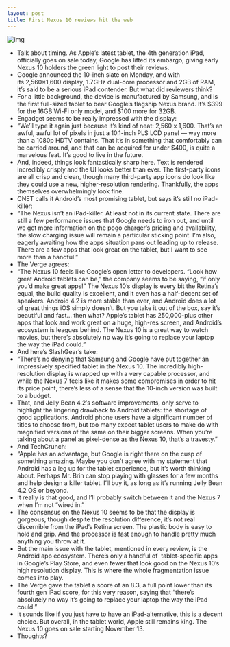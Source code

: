 ```yaml
---
layout: post
title: First Nexus 10 reviews hit the web
---
```

![img](http://media.idownloadblog.com/wp-content/uploads/2012/11/nexus-10-1.jpg)
* Talk about timing. As Apple’s latest tablet, the 4th generation iPad, officially goes on sale today, Google has lifted its embargo, giving early Nexus 10 holders the green light to post their reviews.
* Google announced the 10-inch slate on Monday, and with its 2,560×1,600 display, 1.7GHz dual-core processor and 2GB of RAM, it’s said to be a serious iPad contender. But what did reviewers think?
* For a little background, the device is manufactured by Samsung, and is the first full-sized tablet to bear Google’s flagship Nexus brand. It’s $399 for the 16GB Wi-Fi only model, and $100 more for 32GB.
* Engadget seems to be really impressed with the display:
* “We’ll type it again just because it’s kind of neat: 2,560 x 1,600. That’s an awful, awful lot of pixels in just a 10.1-inch PLS LCD panel — way more than a 1080p HDTV contains. That it’s in something that comfortably can be carried around, and that can be acquired for under $400, is quite a marvelous feat. It’s good to live in the future.
* And, indeed, things look fantastically sharp here. Text is rendered incredibly crisply and the UI looks better than ever. The first-party icons are all crisp and clean, though many third-party app icons do look like they could use a new, higher-resolution rendering. Thankfully, the apps themselves overwhelmingly look fine.
* CNET calls it Android’s most promising tablet, but says it’s still no iPad-killer:
* “The Nexus isn’t an iPad-killer. At least not in its current state. There are still a few performance issues that Google needs to iron out, and until we get more information on the pogo charger’s pricing and availability, the slow charging issue will remain a particular sticking point. I’m also, eagerly awaiting how the apps situation pans out leading up to release. There are a few apps that look great on the tablet, but I want to see more than a handful.”
* The Verge agrees:
* “The Nexus 10 feels like Google’s open letter to developers. “Look how great Android tablets can be,” the company seems to be saying, “if only you’d make great apps!” The Nexus 10’s display is every bit the Retina’s equal, the build quality is excellent, and it even has a half-decent set of speakers. Android 4.2 is more stable than ever, and Android does a lot of great things iOS simply doesn’t. But you take it out of the box, say it’s beautiful and fast… then what? Apple’s tablet has 250,000-plus other apps that look and work great on a huge, high-res screen, and Android’s ecosystem is leagues behind. The Nexus 10 is a great way to watch movies, but there’s absolutely no way it’s going to replace your laptop the way the iPad could.”
* And here’s SlashGear’s take:
* “There’s no denying that Samsung and Google have put together an impressively specified tablet in the Nexus 10. The incredibly high-resolution display is wrapped up with a very capable processor, and while the Nexus 7 feels like it makes some compromises in order to hit its price point, there’s less of a sense that the 10-inch version was built to a budget.
* That, and Jelly Bean 4.2′s software improvements, only serve to highlight the lingering drawback to Android tablets: the shortage of good applications. Android phone users have a significant number of titles to choose from, but too many expect tablet users to make do with magnified versions of the same on their bigger screens. When you’re talking about a panel as pixel-dense as the Nexus 10, that’s a travesty.”
* And TechCrunch:
* “Apple has an advantage, but Google is right there on the cusp of something amazing. Maybe you don’t agree with my statement that Android has a leg up for the tablet experience, but it’s worth thinking about. Perhaps Mr. Brin can stop playing with glasses for a few months and help design a killer tablet. I’ll buy it, as long as it’s running Jelly Bean 4.2 OS or beyond.
* It really is that good, and I’ll probably switch between it and the Nexus 7 when I’m not “wired in.”
* The consensus on the Nexus 10 seems to be that the display is gorgeous, though despite the resolution difference, it’s not real discernible from the iPad’s Retina screen. The plastic body is easy to hold and grip. And the processor is fast enough to handle pretty much anything you throw at it.
* But the main issue with the tablet, mentioned in every review, is the Android app ecosystem. There’s only a handful of  tablet-specific apps in Google’s Play Store, and even fewer that look good on the Nexus 10’s high resolution display. This is where the whole fragmentation issue comes into play.
* The Verge gave the tablet a score of an 8.3, a full point lower than its fourth gen iPad score, for this very reason, saying that “there’s absolutely no way it’s going to replace your laptop the way the iPad could.”
* It sounds like if you just have to have an iPad-alternative, this is a decent choice. But overall, in the tablet world, Apple still remains king. The Nexus 10 goes on sale starting November 13.
* Thoughts?

